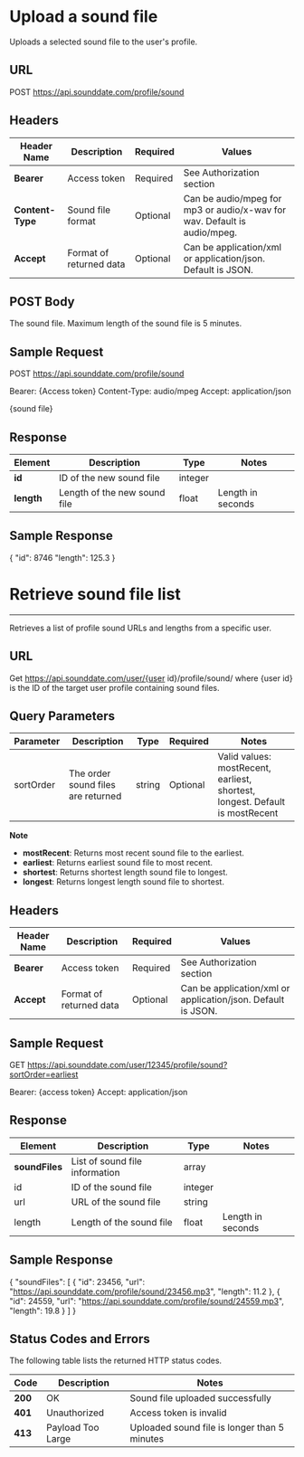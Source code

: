 # Upload a sound file
Uploads a selected sound file to the user's profile.


## URL
POST https://api.sounddate.com/profile/sound

## Headers
| Header Name | Description | Required | Values |
|---|---|---|---|
| **Bearer** | Access token | Required | See Authorization section |
| **Content-Type** | Sound file format | Optional | Can be audio/mpeg for mp3 or audio/x-wav for wav. Default is audio/mpeg. |
| **Accept** | Format of returned data | Optional | Can be application/xml or application/json. Default is JSON. |

## POST Body
The sound file. Maximum length of the sound file is 5 minutes.

## Sample Request
POST https://api.sounddate.com/profile/sound

Bearer: {Access token}
Content-Type: audio/mpeg
Accept: application/json

{sound file}

## Response
| Element | Description | Type | Notes |
|---|---|---|---|
| **id** | ID of the new sound file | integer | |
| **length** | Length of the new sound file | float | Length in seconds |

## Sample Response
{
  "id": 8746
  "length": 125.3
}

# Retrieve sound file list
---
Retrieves a list of profile sound URLs and lengths from a specific user.

## URL
Get https://api.sounddate.com/user/{user id}/profile/sound/
where {user id} is the ID of the target user profile containing sound files.

## Query Parameters
Parameter | Description | Type | Required | Notes |
---|---|---|---|---
sortOrder | The order sound files are returned | string | Optional | Valid values: mostRecent, earliest, shortest, longest. Default is mostRecent |

**Note**
* **mostRecent**: Returns most recent sound file to the earliest.
* **earliest**: Returns earliest sound file to most recent.
* **shortest**: Returns shortest length sound file to longest.
* **longest**: Returns longest length sound file to shortest.

## Headers
Header Name | Description | Required | Values
---|---|---|---
**Bearer** | Access token | Required | See Authorization section
**Accept** | Format of returned data | Optional | Can be application/xml or application/json. Default is JSON.

## Sample Request
GET https://api.sounddate.com/user/12345/profile/sound?sortOrder=earliest

Bearer: {access token}
Accept: application/json

## Response
Element | Description | Type | Notes
---|---|---|---
**soundFiles** | List of sound file information | array | 
  id | ID of the sound file | integer |
  url | URL of the sound file | string | 
  length | Length of the sound file | float | Length in seconds

## Sample Response
{
  "soundFiles": [
  {
    "id": 23456,
    "url": "https://api.sounddate.com/profile/sound/23456.mp3",
    "length": 11.2
  },
  {
    "id": 24559,
    "url": "https://api.sounddate.com/profile/sound/24559.mp3",
  "length": 19.8
  }
  ]
}

## Status Codes and Errors
The following table lists the returned HTTP status codes.

Code | Description | Notes 
---|---|---
**200** | OK | Sound file uploaded successfully
**401** | Unauthorized | Access token is invalid
**413** | Payload Too Large | Uploaded sound file is longer than 5 minutes